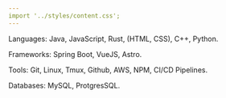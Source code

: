 ```yaml
---
import '../styles/content.css';
---
```


<div class="content">
    <p><span class="skill-title">Languages: </span>Java, JavaScript, Rust, (HTML, CSS), C++, Python.</p>
    <p><span class="skill-title">Frameworks: </span>Spring Boot, VueJS, Astro.</p>
    <p><span class="skill-title">Tools: </span>Git, Linux, Tmux, Github, AWS, NPM, CI/CD Pipelines.</p>
    <p><span class="skill-title">Databases: </span>MySQL, ProtgresSQL.</p>
    </br>
</div>